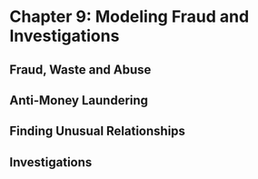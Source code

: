 # Chapter 9: Modeling Fraud and Investigations

## Fraud, Waste and Abuse

## Anti-Money Laundering

## Finding Unusual Relationships

## Investigations